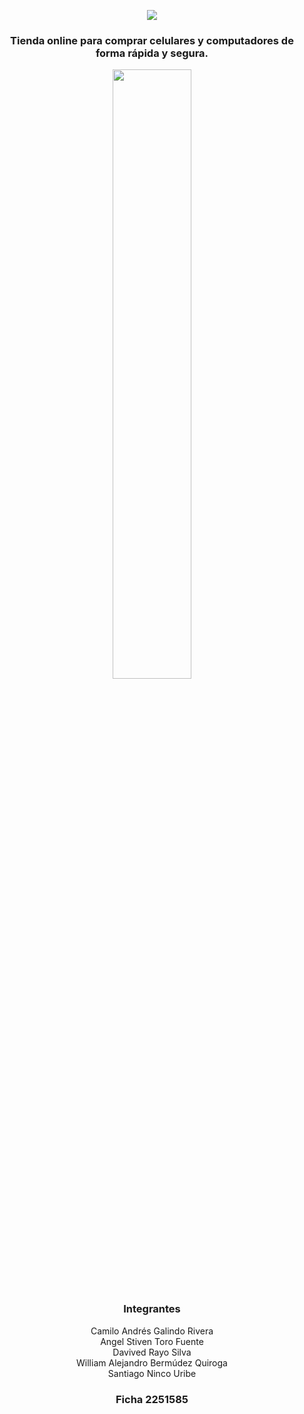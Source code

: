 <p align="center"><img src="https://i.imgur.com/WV9W1sb.jpg"></p>
<h3 align="center">Tienda online para comprar celulares y computadores de forma rápida y segura.</h3>
<p align="center"> <img src="https://i.imgur.com/gvqg1EY.png" width="50%"/></p>
<h3 align="center">Integrantes</h3>
<p align="center">Camilo Andrés Galindo Rivera<br>
Angel Stiven Toro Fuente<br>
Davived Rayo Silva<br>
William Alejandro Bermúdez Quiroga<br>
Santiago Ninco Uribe<br>
</p>
<h3 align="center">Ficha 2251585</h3>
